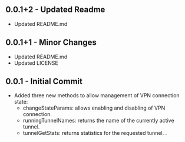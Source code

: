 ## 0.0.1+2 - Updated Readme

* Updated README.md
## 0.0.1+1 - Minor Changes

* Updated README.md
* Updated LICENSE
## 0.0.1 - Initial Commit

* Added three new methods to allow management of VPN connection state:
    * changeStateParams: allows enabling and disabling of VPN connection.
    * runningTunnelNames: returns the name of the currently active tunnel.
    * tunnelGetStats: returns statistics for the requested tunnel.
.

